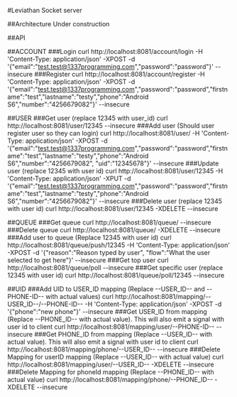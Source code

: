 #Leviathan Socket server

##Architecture
Under construction

##API

##ACCOUNT
###Login
 curl http://localhost:8081/account/login -H 'Content-Type: application/json' -XPOST -d '{"email":"test.test@1337programming.com","password":"password"}' --insecure
###Register
 curl http://localhost:8081/account/register -H 'Content-Type: application/json' -XPOST -d '{"email":"test.test@1337programming.com","password":"password","firstname":"test","lastname":"testy","phone":"Android S6","number":"4256679082"}' --insecure

##USER
###Get user (replace 12345 with user_id)
 curl http://localhost:8081/user/12345 --insecure
###Add user (Should user register user so they can login)
 curl http://localhost:8081/user/ -H 'Content-Type: application/json' -XPOST -d '{"email":"test.test@1337programming.com","password":"password","firstname":"test","lastname":"testy","phone":"Android S6","number":"4256679082", "uid":"12345678"}' --insecure
###Update user (replace 12345 with user id)
 curl http://localhost:8081/user/12345 -H 'Content-Type: application/json' -XPUT -d '{"email":"test.test@1337programming.com","password":"password","firstname":"test","lastname":"testy","phone":"Android S6","number":"4256679082"}' --insecure
###Delete user  (replace 12345 with user id)
 curl http://localhost:8081/user/12345 -XDELETE --insecure

##QUEUE
###Get queue
 curl http://localhost:8081/queue/ --insecure
###Delete queue
 curl http://localhost:8081/queue/ -XDELETE --insecure
###Add user to queue (Replace 12345 with user id)
 curl http://localhost:8081/queue/push/12345 -H 'Content-Type: application/json' -XPOST -d '{"reason":"Reason typed by user", "flow":"What the user selected to get here"}' --insecure
###Get top user
 curl http://localhost:8081/queue/poll --insecure
###Get specific user (replace 12345 with user id)
curl http://localhost:8081/queue/poll/12345 --insecure

##UID
###Add UID to USER_ID mapping (Replace --USER_ID-- and --PHONE-ID-- with actual values)
 curl http://localhost:8081/mapping/--USER_ID--/--PHONE-ID-- -H 'Content-Type: application/json' -XPOST -d '{"phone":"new phone"}' --insecure
###Get USER_ID from mapping (Replace --PHONE_ID-- with actual value). This will also emit a signal with user id to client
 curl http://localhost:8081/mapping/user/--PHONE-ID-- --insecure
###Get PHONE_ID from mapping (Replace --USER_ID-- with actual value). This will also emit a signal with user id to client
 curl http://localhost:8081/mapping/phone/--USER_ID-- --insecure
###Delete Mapping for userID mapping (Replace --USER_ID-- with actual value)
 curl http://localhost:8081/mapping/user/--USER_ID-- -XDELETE --insecure
###Delete Mapping for phoneId mapping (Replace --PHONE_ID-- with actual value)
 curl http://localhost:8081/mapping/phone/--PHONE_ID-- -XDELETE --insecure